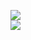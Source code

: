 [![](https://img.shields.io/badge/Made%20With-Github%20Spray-lightgrey.svg?style=for-the-badge&logo=github)](https://github.com/Annihil/github-spray#8290)  
[![](https://i.imgur.com/2DrTn0Z.gif)](https://github.com/Annihil/github-spray)